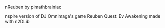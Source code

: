 nReuben
by pimathbrainiac

nspire version of DJ Omnimaga's game Reuben Quest: Ev Awakening
made with n2DLib